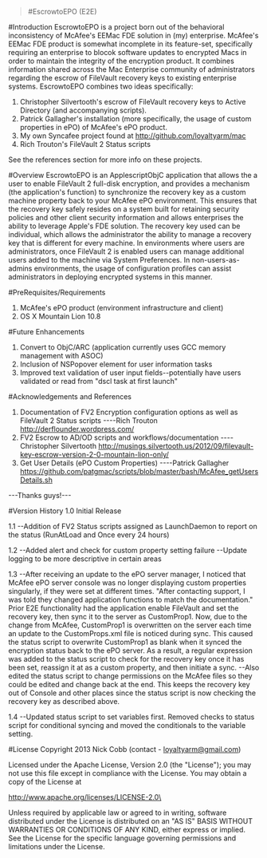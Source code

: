 >#EscrowtoEPO (E2E)

#Introduction
EscrowtoEPO is a project born out of the behavioral inconsistency of McAfee's EEMac FDE solution in (my) enterprise. McAfee's EEMac FDE product is somewhat incomplete in its feature-set, specifically requiring an enterprise to blocok software updates to encrypted Macs in order to maintain the integrity of the encryption product. It combines information shared across the Mac Enterprise community of administrators regarding the escrow of FileVault recovery keys to existing enterprise systems. EscrowtoEPO combines two ideas specifically:

1. Christopher Silvertooth's escrow of FileVault recovery keys to Active Directory (and accompanying scripts).
2. Patrick Gallagher's installation (more specifically, the usage of custom properties in ePO) of McAfee's ePO product.
3. My own Syncafee project found at http://github.com/loyaltyarm/mac
4. Rich Trouton's FileVault 2 Status scripts

See the references section for more info on these projects.

#Overview
EscrowtoEPO is an ApplescriptObjC application that allows the a user to enable FileVault 2 full-disk encryption, and provides a mechanism (the application's function) to synchronize the recovery key as a custom machine property back to your McAfee ePO environment. This ensures that the recovery key safely resides on a system built for retaining security policies and other client security information and allows enterprises the ability to leverage Apple's FDE solution. The recovery key used can be individual, which allows the administrator the ability to manage a recovery key that is different for every machine. In environments where users are administrators, once FileVault 2 is enabled users can manage additional users added to the machine via System Preferences. In non-users-as-admins environments, the usage of configuration profiles can assist administrators in deploying encrypted systems in this manner.

#PreRequisites/Requirements
1. McAfee's ePO product (environment infrastructure and client)
2. OS X Mountain Lion 10.8

#Future Enhancements
1. Convert to ObjC/ARC (application currently uses GCC memory management with ASOC)
2. Inclusion of NSPopover element for user information tasks
3. Improved text validation of user input fields--potentially have users validated or read from "dscl task at first launch"

#Acknowledgements and References
1. Documentation of FV2 Encryption configuration options as well as FileVault 2 Status scripts
----Rich Trouton http://derflounder.wordpress.com/
2. FV2 Escrow to AD/OD scripts and workflows/documentation
----Christopher Silvertooth http://musings.silvertooth.us/2012/09/filevault-key-escrow-version-2-0-mountain-lion-only/
3. Get User Details (ePO Custom Properties)
----Patrick Gallagher https://github.com/patgmac/scripts/blob/master/bash/McAfee_getUsersDetails.sh

---Thanks guys!---

#Version History
1.0
Initial Release

1.1
--Addition of FV2 Status scripts assigned as LaunchDaemon to report on the status (RunAtLoad and Once every 24 hours)

1.2
--Added alert and check for custom property setting failure
--Update logging to be more descriptive in certain areas

1.3
--After receiving an update to the ePO server manager, I noticed that McAfee ePO server console was no longer displaying custom properties singularly, if they were set at different times. "After contacting support, I was told they changed application functions to match the documentation." Prior E2E functionality had the application enable FileVault and set the recovery key, then sync it to the server as CustomProp1. Now, due to the change from McAfee, CustomProp1 is overwritten on the server each time an update to the CustomProps.xml file is noticed during sync. This caused the status script to overwrite CustomProp1 as blank when it synced the encryption status back to the ePO server. As a result, a regular expression was added to the status script to check for the recovery key once it has been set, reassign it at as a custom property, and then initiate a sync.
--Also edited the status script to change permissions on the McAfee files so they could be edited and change back at the end. This keeps the recovery key out of Console and other places since the status script is now checking the recovery key as described above.

1.4
--Updated status script to set variables first. Removed checks to status script for conditional syncing and moved the conditionals to the variable setting.

#License
Copyright 2013 Nick Cobb (contact - loyaltyarm@gmail.com)

Licensed under the Apache License, Version 2.0 (the "License"); you may not use this file except in compliance with the License. You may obtain a copy of the License at
       
http://www.apache.org/licenses/LICENSE-2.0\

Unless required by applicable law or agreed to in writing, software distributed under the License is distributed on an "AS IS" BASIS WITHOUT WARRANTIES OR CONDITIONS OF ANY KIND, either express or implied. See the License for the specific language governing permissions and limitations under the License.
